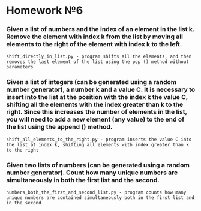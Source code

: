 # Homework №6
### Given a list of numbers and the index of an element in the list k. Remove the element with index k from the list by moving all elements to the right of the element with index k to the left.
``` 
shift_directly_in_list.py - program shifts all the elements, and then removes the last element of the list using the pop () method without parameters
```
### Given a list of integers (can be generated using a random number generator), a number k and a value C. It is necessary to insert into the list at the position with the index k the value C, shifting all the elements with the index greater than k to the right. Since this increases the number of elements in the list, you will need to add a new element (any value) to the end of the list using the append () method.
``` 
shift_all_elements_to_the_right.py - program inserts the value C into the list at index k, shifting all elements with index greater than k to the right
```
### Given two lists of numbers (can be generated using a random number generator). Count how many unique numbers are simultaneously in both the first list and the second.
``` 
numbers_both_the_first_and_second_list.py - program counts how many unique numbers are contained simultaneously both in the first list and in the second
```